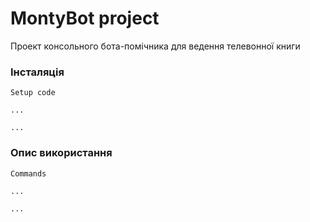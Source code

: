 # MontyBot project
Проект консольного бота-помічника для ведення телевонної книги

### Інсталяція ###
``Setup code``

``...``

``...``


### Опис використання ###
``Commands``

``...``

``...``